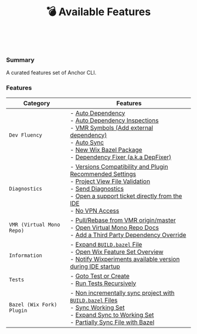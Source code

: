 <h1 id="available-features" align="center">💣 Available Features<br><br></h1>

<br>

<h3>Summary</h3>

A curated features set of Anchor CLI.<br/>

### Features

| Category | Features |
| --- | --- |
| `Dev Fluency` |- [Auto Dependency](features/fluency/fluency.md#auto-dependency)<br>- [Auto Dependency Inspections](features/fluency/fluency.md#auto-dependency-inspections)<br>- [VMR Symbols (Add external dependency)](features/fluency/fluency.md#vmr-symbols)<br>- [Auto Sync](features/fluency/fluency.md#auto-sync)<br>- [New Wix Bazel Package](features/fluency/fluency.md#new-wix-bazel-package)<br>- [Dependency Fixer (a.k.a DepFixer)](features/fluency/fluency.md#dep-fixer) |
| `Diagnostics` |- [Versions Compatibility and Plugin Recommended Settings](features/diagnostics/diagnostics.md#versions-settings-access)<br>- [Project View File Validation](features/diagnostics/diagnostics.md#project-view-file)<br>- [Send Diagnostics](features/diagnostics/diagnostics.md#send-diagnostics)<br>- [Open a support ticket directly from the IDE](features/diagnostics/diagnostics.md#open-slack-support-ticket)<br>- [No VPN Access](features/diagnostics/diagnostics.md#no-vpn-access) |
| `VMR (Virtual Mono Repo)` |- [Pull/Rebase from VMR origin/master](features/vmr/vmr.md#pull-rebase-from-origin-master)<br>- [Open Virtual Mono Repo Docs](features/vmr/vmr.md#open-virtual-mono-repo-docs)<br>- [Add a Third Party Dependency Override](features/vmr/vmr.md#add-third-party-dep-override) |
| `Information` |- [Expand `BUILD.bazel` File](features/information/information.md#expand-build-file)<br>- [Open Wix Feature Set Overview](features/information/information.md#open-wix-feature-set-overview)<br>- [Notify Wixperiments available version during IDE startup](features/information/information.md#wixperiments-notify-version) |
| `Tests` |- [Goto Test or Create](features/tests/tests.md#goto-test-or-create) <br>- [Run Tests Recursively](features/tests/tests.md#run-tests-recursively) |
| `Bazel (Wix Fork) Plugin` |- [Non incrementally sync project with `BUILD.bazel` Files](features/bazel-fork/bazel-fork.md#non-incrementally-sync) <br>- [Sync Working Set](features/bazel-fork/bazel-fork.md#sync-working-set)<br>- [Expand Sync to Working Set](features/bazel-fork/bazel-fork.md#expand-sync-to-working-set)<br>- [Partially Sync File with Bazel](features/bazel-fork/bazel-fork.md#partial-sync-with-bazel) |
